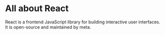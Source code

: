 # All about React

React is a frontend JavaScript library for building interactive user interfaces. It is open-source and maintained by meta.